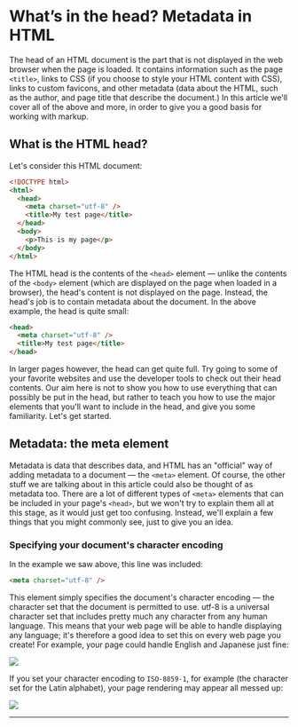 # What’s in the head? Metadata in HTML

The head of an HTML document is the part that is not displayed in the web browser when the page is loaded. It contains information such as the page `<title>`, links to CSS (if you choose to style your HTML content with CSS), links to custom favicons, and other metadata (data about the HTML, such as the author, and page title that describe the document.) In this article we'll cover all of the above and more, in order to give you a good basis for working with markup.

## What is the HTML head?

Let's consider this HTML document:

```html
<!DOCTYPE html>
<html>
  <head>
    <meta charset="utf-8" />
    <title>My test page</title>
  </head>
  <body>
    <p>This is my page</p>
  </body>
</html>
```

The HTML head is the contents of the `<head>` element — unlike the contents of the `<body>` element (which are displayed on the page when loaded in a browser), the head's content is not displayed on the page. Instead, the head's job is to contain metadata about the document. In the above example, the head is quite small:

```html
<head>
  <meta charset="utf-8" />
  <title>My test page</title>
</head>
```

In larger pages however, the head can get quite full. Try going to some of your favorite websites and use the developer tools to check out their head contents. Our aim here is not to show you how to use everything that can possibly be put in the head, but rather to teach you how to use the major elements that you'll want to include in the head, and give you some familiarity. Let's get started.

## Metadata: the meta element

Metadata is data that describes data, and HTML has an "official" way of adding metadata to a document — the `<meta>` element. Of course, the other stuff we are talking about in this article could also be thought of as metadata too. There are a lot of different types of `<meta>` elements that can be included in your page's `<head>`, but we won't try to explain them all at this stage, as it would just get too confusing. Instead, we'll explain a few things that you might commonly see, just to give you an idea.

### Specifying your document's character encoding

In the example we saw above, this line was included:

```html
<meta charset="utf-8" />
```

This element simply specifies the document's character encoding — the character set that the document is permitted to use. utf-8 is a universal character set that includes pretty much any character from any human language. This means that your web page will be able to handle displaying any language; it's therefore a good idea to set this on every web page you create! For example, your page could handle English and Japanese just fine:

<img src="https://mdn.mozillademos.org/files/12343/correct-encoding.png"/>

If you set your character encoding to `ISO-8859-1`, for example (the character set for the Latin alphabet), your page rendering may appear all messed up:

<img src="https://mdn.mozillademos.org/files/12341/bad-encoding.png"/>

---
